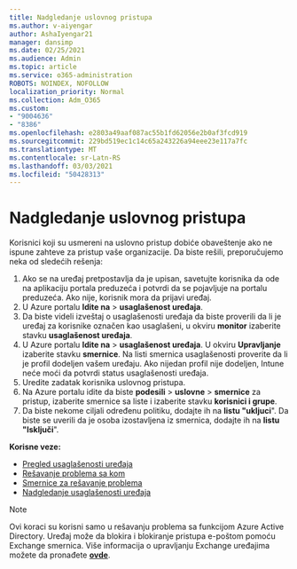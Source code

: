 ```yaml
---
title: Nadgledanje uslovnog pristupa
ms.author: v-aiyengar
author: AshaIyengar21
manager: dansimp
ms.date: 02/25/2021
ms.audience: Admin
ms.topic: article
ms.service: o365-administration
ROBOTS: NOINDEX, NOFOLLOW
localization_priority: Normal
ms.collection: Adm_O365
ms.custom:
- "9004636"
- "8386"
ms.openlocfilehash: e2803a49aaf087ac55b1fd62056e2b0af3fcd919
ms.sourcegitcommit: 229bd519ec1c14c65a243226a94eee23e117a7fc
ms.translationtype: MT
ms.contentlocale: sr-Latn-RS
ms.lasthandoff: 03/03/2021
ms.locfileid: "50428313"
---
```

# <a name="monitor-intune-conditional-access"></a>Nadgledanje uslovnog pristupa

Korisnici koji su usmereni na uslovno pristup dobiće obaveštenje ako ne ispune zahteve za pristup vaše organizacije. Da biste rešili, preporučujemo neka od sledećih rešenja:

1. Ako se na uređaj pretpostavlja da je upisan, savetujte korisnika da ode na aplikaciju portala preduzeća i potvrdi da se pojavljuje na portalu preduzeća. Ako nije, korisnik mora da prijavi uređaj.
1. U Azure portalu **Idite na**  >  **usaglašenost uređaja**. 
1. Da biste videli izveštaj o usaglašenosti uređaja da biste proverili da li je uređaj za korisnike označen kao usaglašeni, u okviru **monitor** izaberite stavku **usaglašenost uređaja**.
1. U Azure portalu **Idite na**  >  **usaglašenost uređaja**. U okviru **Upravljanje** izaberite stavku **smernice**. Na listi smernica usaglašenosti proverite da li je profil dodeljen vašem uređaju. Ako nijedan profil nije dodeljen, Intune neće moći da potvrdi status usaglašenosti uređaja.
1. Uredite zadatak korisnika uslovnog pristupa.
1. Na Azure portalu idite da biste **podesili**  >  **uslovne**  >  **smernice** za pristup, izaberite smernice sa liste i izaberite stavku **korisnici i grupe**.
1. Da biste nekome ciljali određenu politiku, dodajte ih na **listu "ukljuci**". Da biste se uverili da je osoba izostavljena iz smernica, dodajte ih na **listu "Isključi**".

**Korisne veze:**

- [Pregled usaglašenosti uređaja](https://docs.microsoft.com/intune/device-compliance-get-started)
- [Rešavanje problema sa kom](https://docs.microsoft.com/intune/troubleshoot-conditional-access)
- [Smernice za rešavanje problema](https://docs.microsoft.com/intune/troubleshoot-policies-in-microsoft-intune)
- [Nadgledanje usaglašenosti uređaja](https://docs.microsoft.com/intune/compliance-policy-monitor)

> [!NOTE]
> Ovi koraci su korisni samo u rešavanju problema sa funkcijom Azure Active Directory. Uređaj može da blokira i blokiranje pristupa e-poštom pomoću Exchange smernica. Više informacija o upravljanju Exchange uređajima možete da pronađete [**ovde**](https://docs.microsoft.com/previous-versions/office/exchange-server-2010/ff959225(v=exchg.141)).

